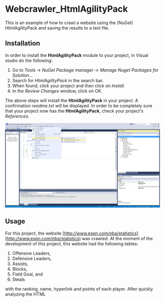 # Webcrawler_HtmlAgilityPack

This is an example of how to crawl a website using the (NuGet) HtmlAgilityPack and saving the results to a text file.

## Installation

In order to install the **HtmlAgilityPack** module to your project, in Visual studio do the following:
1. Go to *Tools* -> *NuGet Package manager* -> *Manage Nuget Packages for Solution...*
2. Search for *HtmlAgilityPack* in the search bar.  
3. When found, click your project and then click on *Install*.
4. In the *Review Changes* window, click on OK.

The above steps will install the **HtmlAgilityPack** in your project. A confirmation *readme.txt* will be displayed. In order to be completely sure that your project now has the **HtmlAgilityPack**, check your project's *References*.

![installation](/images/installation.gif?raw=true)

## Usage

For this project, the website [http://www.espn.com/nba/statistics](http://www.espn.com/nba/statistics) was crawled. At the moment of the development of this project, this website had the following tables:
1. Offensive Leaders,
2. Defensive Leaders,
3. Assists,
4. Blocks, 
5. Field Goal, and
6. Steals

with the ranking, name, hyperlink and points of each player. After quickly analyzing the HTML